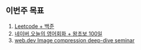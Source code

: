 ## 이번주 목표

1. [Leetcode + 백준](algorithm/README.md)
2. [네이버 오늘의 영어회화 + 왕초보 100일](english.md)
3. [web.dev Image compression deep-dive seminar]()
